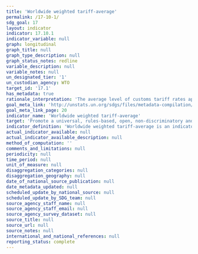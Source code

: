 ```yaml
---
title: 'Worldwide weighted tariff-average'
permalink: /17-10-1/
sdg_goal: 17
layout: indicator
indicator: 17.10.1
indicator_variable: null
graph: longitudinal
graph_title: null
graph_type_description: null
graph_status_notes: redline
variable_description: null
variable_notes: null
un_designated_tier: '1'
un_custodian_agency: WTO
target_id: '17.1'
has_metadata: true
rationale_interpretation: 'The average level of customs tariff rates applied worldwide can be used as an indicator of the degree of success achieved by multilateral negotiations.'
goal_meta_link: 'http://unstats.un.org/sdgs/files/metadata-compilation/Metadata-Goal-17.pdf'
goal_meta_link_page: 20
indicator_name: 'Worldwide weighted tariff-average'
target: 'Promote a universal, rules-based, open, non-discriminatory and equitable multilateral trading system under the World Trade Organization, including through the conclusion of negotiations under its Doha Development Agenda.'
indicator_definition: 'Worldwide weighted tariff-average is an indicator that provides the value of custom duties levied by every importing country from all their trading partners. The unit of measurement will be in % terms. All calculations are based on official data. However, in order to include all tariffs into the calculation, some rates which are not expressed in ad valorem form (e.g., specific duties) are converted in ad valorem equivalents (i.e. in per cent of the import value), The conversion is made at the tariff line level for each importer by using the unit value method. Import unit values are calculated from import values and quantities. Only a limited number of non-ad valorem tariff rates (i.e. technical duties) cannot be provided with ad valorem equivalents (AVE) and are excluded from the calculation. This methodology also allows for cross-country comparisons.'
actual_indicator_available: null
actual_indicator_available_description: null
method_of_computation: ''
comments_and_limitations: null
periodicity: null
time_period: null
unit_of_measure: null
disaggregation_categories: null
disaggregation_geography: null
date_of_national_source_publication: null
date_metadata_updated: null
scheduled_update_by_national_source: null
scheduled_update_by_SDG_team: null
source_agency_staff_name: null
source_agency_staff_email: null
source_agency_survey_dataset: null
source_title: null
source_url: null
source_notes: null
international_and_national_references: null
reporting_status: complete
---
```

